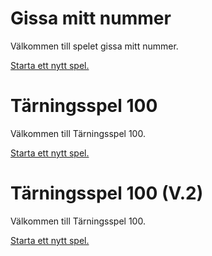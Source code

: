Gissa mitt nummer
=====================

Välkommen till spelet gissa mitt nummer.

[Starta ett nytt spel.](guess/init)


Tärningsspel 100
=====================

Välkommen till Tärningsspel 100.

[Starta ett nytt spel.](dice/init)


Tärningsspel 100 (V.2)
=====================

Välkommen till Tärningsspel 100.

[Starta ett nytt spel.](dice1/init)
